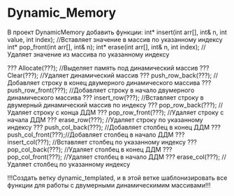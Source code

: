 # Dynamic_Memory

В проект DynamicMemory добавить функции:
int* insert(int arr[], int& n, int value, int index);	//Вставляет значение в массив по указанному индексу
int* pop_front(int arr[], int& n);
int* erase(int arr[], int& n, int index);	//Удаляет значение из массива по указанному индексу

??? Allocate(???);	//Выделяет память под динамический массив
??? Clear(???);		//Удаляет динамический массив
??? push_row_back(???);	//Добавляет строку в конец двумерного динамического массива
??? push_row_front(???);	//Добавляет строку в начало двумерного динамического массива
??? insert_row(???);	//Вставляет строку в двумерный динамический массив по индексу
??? pop_row_back(???);	//Удаляет строку с конца ДДМ
??? pop_row_front(???);	//Удаляет строку с начала ДДМ
??? erase_row(???);	//Удаляет строку по указанному индексу
??? push_col_back(???);	//Добавляет столбец в конец ДДМ
??? push_col_front(???);//Добавляет столбец в начало ДДМ
??? insert_col(???);	//Вставляет столбец по указанному индексу
??? pop_col_back(???);	//Удаляет столбец в конец ДДМ
??? pop_col_front(???); //Удаляет столбец в начало ДДМ
??? erase_col(???);	//Удаляет столбец по указанному индексу

!!!Создать ветку dynamic_templated, и в этой ветке шаблонизировать все функции для работы с двумерными динамическимим массивами!!!
